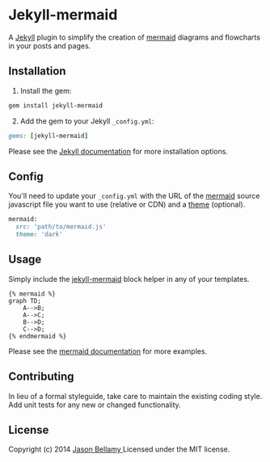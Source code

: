 # Jekyll-mermaid

A [Jekyll](http://jekyllrb.com/) plugin to simplify the creation of [mermaid](https://github.com/knsv/mermaid) diagrams and flowcharts in your posts and pages.


## Installation

1. Install the gem:
  ```bash
  gem install jekyll-mermaid
  ```

2. Add the gem to your Jekyll `_config.yml`:
  ```ruby
  gems: [jekyll-mermaid]
  ```

Please see the [Jekyll documentation](http://jekyllrb.com/docs/plugins/#installing-a-plugin) for more installation options.


## Config

You'll need to update your `_config.yml` with the URL of the [mermaid](https://mermaid.js.org) source javascript file you want to use (relative or CDN) and a [theme](https://mermaid.js.org/config/theming.html#available-themes) (optional).

```ruby
mermaid:
  src: 'path/to/mermaid.js'
  theme: 'dark'
```


## Usage

Simply include the [jekyll-mermaid](https://github.com/jasonbellamy/jekyll-mermaid) block helper in any of your templates.

```liquid
{% mermaid %}
graph TD;
    A-->B;
    A-->C;
    B-->D;
    C-->D;
{% endmermaid %}
```

Please see the [mermaid documentation](https://github.com/knsv/mermaid/wiki) for more examples.


## Contributing
In lieu of a formal styleguide, take care to maintain the existing coding style. Add unit tests for any new or changed functionality.


## License
Copyright (c) 2014 [Jason Bellamy ](http://jasonbellamy.com)
Licensed under the MIT license.
